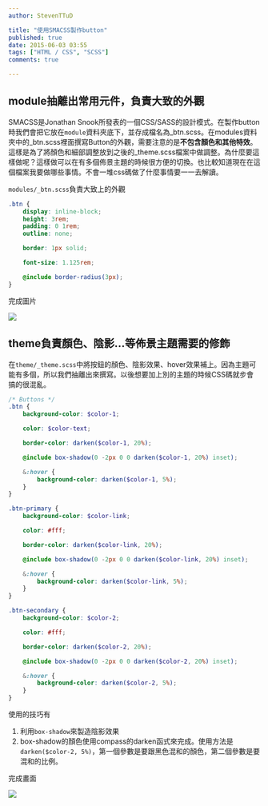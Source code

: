 ```yaml
---
author: StevenTTuD

title: "使用SMACSS製作button"
published: true
date: 2015-06-03 03:55
tags: ["HTML / CSS", "SCSS"]
comments: true

---
```


## module抽離出常用元件，負責大致的外觀

SMACSS是Jonathan Snook所發表的一個CSS/SASS的設計模式。在製作button時我們會把它放在`module`資料夾底下，並存成檔名為_btn.scss。在modules資料夾中的_btn.scss裡面撰寫Button的外觀，需要注意的是**不包含顏色和其他特效**。這樣是為了將顏色和細部調整放到之後的_theme.scss檔案中做調整。為什麼要這樣做呢？這樣做可以在有多個佈景主題的時候很方便的切換。也比較知道現在在這個檔案我要做哪些事情。不會一堆css碼做了什麼事情要一一去解讀。

`modules/_btn.scss`負責大致上的外觀

```scss
.btn {
	display: inline-block;
	height: 3rem;
	padding: 0 1rem;
	outline: none;

	border: 1px solid;

	font-size: 1.125rem;

	@include border-radius(3px);
}
```

完成圖片

![](https://lh3.googleusercontent.com/nlDElyGFFKjzH0IcnR_6NMW1idUKClgZ_mHMUm0nd6s=w177-h49-no)

## theme負責顏色、陰影...等佈景主題需要的修飾

在`theme/_theme.scss`中將按鈕的顏色、陰影效果、hover效果補上。因為主題可能有多個，所以我們抽離出來撰寫。以後想要加上別的主題的時候CSS碼就步會搞的很混亂。

```scss
/* Buttons */
.btn {
	background-color: $color-1;

	color: $color-text;

	border-color: darken($color-1, 20%);

	@include box-shadow(0 -2px 0 0 darken($color-1, 20%) inset);

	&:hover {
		background-color: darken($color-1, 5%);
	}
}

.btn-primary {
	background-color: $color-link;

	color: #fff;

	border-color: darken($color-link, 20%);

	@include box-shadow(0 -2px 0 0 darken($color-link, 20%) inset);

	&:hover {
		background-color: darken($color-link, 5%);
	}
}

.btn-secondary {
	background-color: $color-2;

	color: #fff;

	border-color: darken($color-2, 20%);

	@include box-shadow(0 -2px 0 0 darken($color-2, 20%) inset);

	&:hover {
		background-color: darken($color-2, 5%);
	}
}
```

使用的技巧有

1. 利用`box-shadow`來製造陰影效果
2. box-shadow的顏色使用compass的darken函式來完成。使用方法是`darken($color-2, 5%)`，第一個參數是要跟黑色混和的顏色，第二個參數是要混和的比例。

完成畫面

![](https://lh3.googleusercontent.com/tGXeVpBNfHcKUYZ3KlSDG0YHtsZu9ApomgC3VnH6mBc=w210-h62-no)
